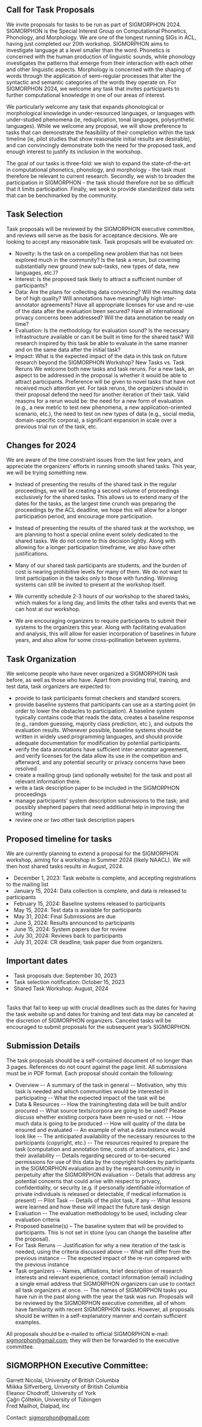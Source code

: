 

## Call for Task Proposals

We invite proposals for tasks to be run as part of SIGMORPHON 2024. SIGMORPHON is the Special Interest Group on Computational Phonetics, Phonology, and Morphology.  We are one of the longest running SIGs in ACL, having just completed our 20th workshop.
SIGMORPHON aims to investigate language at a level smaller than the word.  Phonetics is concerned with the human production of linguistic sounds, while phonology investigates the patterns that emerge from their interaction with each other and other linguistic aspects.  Morphology is concerned with the shaping of words through the application of semi-regular processes that alter the syntactic and semantic categories of the words they operate on.
For SIGMORPHON 2024, we welcome any task that invites participants to further computational knowledge in one of our areas of interest.  

We particularly welcome any task that expands phonological or morphological knowledge in under-resourced languages, or languages with under-studied phenomena (ie, reduplication, tonal languages, polysynthetic languages).
While we welcome any proposal, we will show preference to tasks that can demonstrate the feasibility of their completion within the task timeline (ie, pilot studies that show reasonable initial results are desirable), and can convincingly demonstrate both the need for the proposed task, and enough interest to justify its inclusion in the workshop.  

The goal of our tasks is three-fold: we wish to expand the state-of-the-art in computational phonetics, phonology, and morphology - the task must therefore be relevant to current research.  Secondly, we wish to broaden the participation in SIGMORPHON - the task should therefore not be so difficult that it limits participation.  Finally, we seek to provide standardized data sets that can be benchmarked by the community. 

## Task Selection

Task proposals will be reviewed by the SIGMORPHON executive committee, and reviews will serve as the basis for acceptance decisions. We are looking to accept any reasonable task. Task proposals will be evaluated on:
- Novelty: Is the task on a compelling new problem that has not been explored much in the community? Is the task a rerun, but covering substantially new ground (new sub-tasks, new types of data, new languages, etc.)?
- Interest: Is the proposed task likely to attract a sufficient number of participants?
- Data: Are the plans for collecting data convincing? Will the resulting data be of high quality? Will annotations have meaningfully high inter-annotator agreements? Have all appropriate licenses for use and re-use of the data after the evaluation been secured? Have all international privacy concerns been addressed? Will the data annotation be ready on time?
- Evaluation: Is the methodology for evaluation sound? Is the necessary infrastructure available or can it be built in time for the shared task? Will research inspired by this task be able to evaluate in the same manner and on the same data after the initial task?
- Impact: What is the expected impact of the data in this task on future research beyond the SIGMORPHON Workshop?
New Tasks vs. Task Reruns
We welcome both new tasks and task reruns. For a new task, an aspect to be addressed in the proposal is whether it would be able to attract participants. Preference will be given to novel tasks that have not received much attention yet.
For task reruns, the organizers should in their proposal defend the need for another iteration of their task. Valid reasons for a rerun would be: the need for a new form of evaluation (e.g., a new metric to test new phenomena, a new application-oriented scenario, etc.), the need to test on new types of data (e.g., social media, domain-specific corpora), a significant expansion in scale over a previous trial run of the task, etc.

## Changes for 2024

We are aware of the time constraint issues from the last few years, and appreciate the organizers' efforts in running smooth shared tasks.  This year, we will be trying something new.

* Instead of presenting the results of the shared task in the regular proceedings, we will be creating a second volume of proceedings exclusively for the shared tasks.
This allows us to extend many of the dates for the tasks, as the largest time crunch was preparing the proceedings by the ACL deadline, we hope this will allow for a longer participation period, and encourage more participation.

* Instead of presenting the results of the shared task at the workshop, we are planning to host a special online event solely dedicated to the shared tasks.  We do not come to this decision lightly.  Along
  with allowing for a longer participation timeframe, we also have other justifications.
* Many of our shared task participants are students, and the burden of cost is nearing prohibitive levels for many of them.  We do not want
  to limit participation in the tasks only to those with funding.  Winning systems can still be invited to present at the workshop itself.
* We currently schedule 2-3 hours of our workshop to the shared tasks, which makes for a long day, and limits the other talks and events that we can host at our workshop.

* We are encouraging organizers to require participants to submit their systems to the organizers this year.  Along with facilitating evaluation and analysis, this will allow for easier incorporation of baselines in future years, and also allow for some cross-pollination between systems.
  
## Task Organization

We welcome people who have never organized a SIGMORPHON task before, as well as those who have. Apart from providing trial, training, and test data, task organizers are expected to:
- provide to task participants format checkers and standard scorers.
- provide baseline systems that participants can use as a starting point (in order to lower the obstacles to participation). A baseline system typically contains code that reads the data, creates a baseline response (e.g., random guessing, majority class prediction, etc.), and outputs the evaluation results. Whenever possible, baseline systems should be written in widely used programming languages, and should provide adequate documentation for modification by potential participants.
- verify the data annotations have sufficient inter-annotator agreement, and verify licenses for the data allow its use in the competition and afterward, and any potential security or privacy concerns have been resolved
- create a mailing group (and optionally website) for the task and post all relevant information there.
- write a task description paper to be included in the SIGMORPHON proceedings
- manage participants’ system description submissions to the task; and possibly shepherd papers that need additional help in improving the writing
- review one or two other task description papers

## Proposed timeline for tasks

We are currently planning to extend a proposal for the SIGMORPHON workshop, aiming for a workshop in Summer 2024 (likely NAACL).  We will then host shared tasks results in August, 2024.

<li> December 1, 2023: Task website is complete, and accepting registrations to the mailing list </li>
<li> January 15, 2024: Data collection is complete, and data is released to participants </li>
<li> February 15, 2024: Baseline systems released to participants </li>
<li> May 15, 2024: Test data is available for participants </li>
<li> May 31, 2024: Final Submissions are due </li>
<li> June 3, 2024: Results announced to participants </li>
<li> June 15, 2024: System papers due for review </li>
<li> July 30, 2024: Reviews back to participants </li>
<li> July 31, 2024:  CR deadline; task paper due from organizers. </li>


## Important dates

<li> Task proposals due: September 30, 2023 </li>
<li> Task selection notification: October 15, 2023 </li>
<li> Shared Task Workshop: August, 2024 </li>

<br> 
<br>
Tasks that fail to keep up with crucial deadlines such as the dates for having the task website up and dates for training and test data may be canceled at the discretion of SIGMORPHON organizers. Canceled tasks will be encouraged to submit proposals for the subsequent year’s SIGMORPHON.

## Submission Details

The task proposals should be a self-contained document of no longer than 3 pages. References do not count against the page limit. 
All submissions must be in PDF format.
Each proposal should contain the following:
- Overview
-- A summary of the task in general
-- Motivation, why this task is needed and which communities would be interested in participating
-- What the expected impact of the task will be
- Data & Resources
-- How the training/testing data will be built and/or procured
-- What source texts/corpora are going to be used? Please discuss whether existing corpora have been re-used or not.
-- How much data is going to be produced
-- How will quality of the data be ensured and evaluated
-- An example of what a data instance would look like
-- The anticipated availability of the necessary resources to the participants (copyright, etc.)
-- The resources required to prepare the task (computation and annotation time, costs of annotations, etc.) and their availability
-- Details regarding secured or to-be-secured permissions for use of this data by the copyright holders by participants in the SIGMORPHON evaluation and by the research community in perpetuity after the SIGMORPHON evaluation
-- Details that address any potential concerns that could arise with respect to privacy, confidentiality, or security (e.g. if personally identifiable information of private individuals is released or detectable, if medical information is present)
-- Pilot Task
-- Details of the pilot task, if any
-- What lessons were learned and how these will impact the future task design
- Evaluation
-- The evaluation methodology to be used, including clear evaluation criteria
- Proposed baseline(s)
– The baseline system that will be provided to participants.  This is not set in stone (you can change the baseline after the proposal).
- For Task Reruns
-- Justification for why a new iteration of the task is needed, using the criteria discussed above
-- What will differ from the previous instance
-- The expected impact of the re-run compared with the previous instance
- Task organizers
-- Names, affiliations, brief description of research interests and relevant experience, contact information (email) including a single email address that SIGMORPHON organizers can use to contact all task organizers at once.
-- The names of SIGMORPHON tasks you have run in the past along with the year the task was run.
Proposals will be reviewed by the SIGMORPHON executive committee, all of whom have familiarity with recent SIGMORPHON tasks. However, all proposals should be written in a self-explanatory manner and contain sufficient examples.
 
All proposals should be e-mailed to official SIGMORPHON e-mail: sigmorphon@gmail.com; they will then be forwarded to the executive committee.
 
## SIGMORPHON Executive Committee:
 
Garrett Nicolai, University of British Columbia <br>
Miikka Silfverberg, University of British Columbia <br>
Eleanor Chodroff, University of York <br>
Çağrı Çöltekin, University of Tübingen <br>
Fred Mailhot, Dialpad, Inc <br>

Contact: sigmorphon@gmail.com

